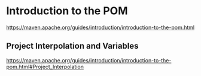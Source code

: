 # Introduction to the POM

https://maven.apache.org/guides/introduction/introduction-to-the-pom.html

## Project Interpolation and Variables

https://maven.apache.org/guides/introduction/introduction-to-the-pom.html#Project_Interpolation
